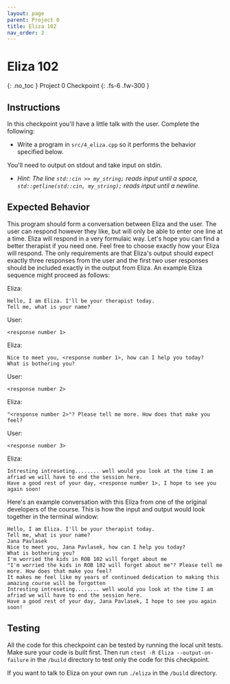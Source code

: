 ```yaml
---
layout: page
parent: Project 0
title: Eliza 102
nav_order: 2
---
```


# Eliza 102
{: .no_toc }
Project 0 Checkpoint
{: .fs-6 .fw-300 }

## Instructions

In this checkpoint you'll have a little talk with the user. Complete the following:

- Write a program in ```src/4_eliza.cpp``` so it performs the behavior specified below.

You'll need to output on stdout and take input on stdin.

- *Hint: The line ```std::cin >> my_string;``` reads input until a space, ```std::getline(std::cin, my_string);``` reads input until a newline.*

## Expected Behavior

This program should form a conversation between Eliza and the user. The user can respond however they like, but will only be able to enter one line at a time. Eliza will respond in a very formulaic way. Let's hope you can find a better therapist if you need one. Feel free to choose exactly how your Eliza will respond. The only requirements are that Eliza's output should expect exactly three responses from the user and the first two user responses should be included exactly in the output from Eliza. An example Eliza sequence might proceed as follows:

Eliza:
```
Hello, I am Eliza. I'll be your therapist today.
Tell me, what is your name?

```

User:
```
<response number 1>
```

Eliza:
```
Nice to meet you, <response number 1>, how can I help you today?
What is bothering you?

```

User:
```
<response number 2>
```

Eliza:
```
"<response number 2>"? Please tell me more. How does that make you feel?

```

User:
```
<response number 3>
```

Eliza:
```
Intresting intreseting........ well would you look at the time I am afriad we will have to end the session here.
Have a good rest of your day, <response number 1>, I hope to see you again soon!

```

Here's an example conversation with this Eliza from one of the original developers of the course. This is how the input and output would look together in the terminal window:

```
Hello, I am Eliza. I'll be your therapist today.
Tell me, what is your name?
Jana Pavlasek
Nice to meet you, Jana Pavlasek, how can I help you today?
What is bothering you?
I'm worried the kids in ROB 102 will forget about me
"I'm worried the kids in ROB 102 will forget about me"? Please tell me more. How does that make you feel?
It makes me feel like my years of continued dedication to making this amazing course will be forgotten
Intresting intreseting........ well would you look at the time I am afriad we will have to end the session here.
Have a good rest of your day, Jana Pavlasek, I hope to see you again soon!

```

## Testing 

All the code for this checkpoint can be tested by running the local unit tests. Make sure your code is built first. Then run ```ctest -R Eliza --output-on-failure``` in the ```/build``` directory to test only the code for this checkpoint.

If you want to talk to Eliza on your own run ```./eliza``` in the ```/build``` directory.